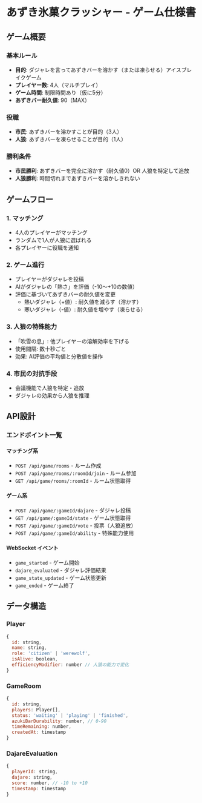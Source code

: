 # あずき氷菓クラッシャー - ゲーム仕様書

## ゲーム概要

### 基本ルール
- **目的**: ダジャレを言ってあずきバーを溶かす（または凍らせる）アイスブレイクゲーム
- **プレイヤー数**: 4人（マルチプレイ）
- **ゲーム時間**: 制限時間あり（仮に5分）
- **あずきバー耐久値**: 90（MAX）

### 役職
- **市民**: あずきバーを溶かすことが目的（3人）
- **人狼**: あずきバーを凍らせることが目的（1人）

### 勝利条件
- **市民勝利**: あずきバーを完全に溶かす（耐久値0）OR 人狼を特定して追放
- **人狼勝利**: 時間切れまであずきバーを溶かしきれない

## ゲームフロー

### 1. マッチング
- 4人のプレイヤーがマッチング
- ランダムで1人が人狼に選ばれる
- 各プレイヤーに役職を通知

### 2. ゲーム進行
- プレイヤーがダジャレを投稿
- AIがダジャレの「熱さ」を評価（-10〜+10の数値）
- 評価に基づいてあずきバーの耐久値を変更
  - 熱いダジャレ（+値）: 耐久値を減らす（溶かす）
  - 寒いダジャレ（-値）: 耐久値を増やす（凍らせる）

### 3. 人狼の特殊能力
- 「吹雪の息」: 他プレイヤーの溶解効率を下げる
- 使用間隔: 数十秒ごと
- 効果: AI評価の平均値と分散値を操作

### 4. 市民の対抗手段
- 会議機能で人狼を特定・追放
- ダジャレの効果から人狼を推理

## API設計

### エンドポイント一覧

#### マッチング系
- `POST /api/game/rooms` - ルーム作成
- `POST /api/game/rooms/:roomId/join` - ルーム参加
- `GET /api/game/rooms/:roomId` - ルーム状態取得

#### ゲーム系
- `POST /api/game/:gameId/dajare` - ダジャレ投稿
- `GET /api/game/:gameId/state` - ゲーム状態取得
- `POST /api/game/:gameId/vote` - 投票（人狼追放）
- `POST /api/game/:gameId/ability` - 特殊能力使用

#### WebSocket イベント
- `game_started` - ゲーム開始
- `dajare_evaluated` - ダジャレ評価結果
- `game_state_updated` - ゲーム状態更新
- `game_ended` - ゲーム終了

## データ構造

### Player
```javascript
{
  id: string,
  name: string,
  role: 'citizen' | 'werewolf',
  isAlive: boolean,
  efficiencyModifier: number // 人狼の能力で変化
}
```

### GameRoom
```javascript
{
  id: string,
  players: Player[],
  status: 'waiting' | 'playing' | 'finished',
  azukiBarDurability: number, // 0-90
  timeRemaining: number,
  createdAt: timestamp
}
```

### DajareEvaluation
```javascript
{
  playerId: string,
  dajare: string,
  score: number, // -10 to +10
  timestamp: timestamp
}
```
